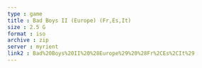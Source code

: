 ```yaml
---
type : game
title : Bad Boys II (Europe) (Fr,Es,It)
size : 2.5 G
format : iso
archive : zip
server : myrient
link2 : Bad%20Boys%20II%20%28Europe%29%20%28Fr%2CEs%2CIt%29
---
```

